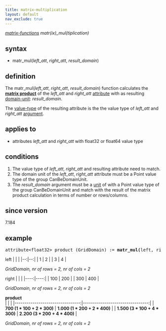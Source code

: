 ```yaml
---
title: matrix-multiplication
layout: default
nav_exclude: true
---
```

*[matrix-functions](matrix-functions) matr(ix)_mul(tiplication)*

## syntax

-   matr_mul(*left_att*, *right_att*, *result_domain*)

## definition

The matr_mul(*left_att*, *right_att*, *result_domain*) function calculates the **[matrix product](https://en.wikipedia.org/wiki/Matrix_multiplication)** of the *left_att* and *right_att* [attribute](attribute) with as resulting [domain-unit](domain-unit): *result_domain*.

The [value-type](value-type) of the resulting attribute is the the value type of *left_att* and *right_att* [argument](argument).

## applies to

- attributes *left_att* and *right_att* with float32 or float64 value type

## conditions

1. The value type of *left_att*, *right_att* and resulting attribute need to match.
2. The domain unit of the *left_att*, *right_att* attribute must be a Point value type of the group CanBeDomainUnit.
3. The *result_domain* argument must be a [unit](unit) of with a Point value type of the group CanBeDomainUnit and match with the result of the matrix product calculation in terms of number or rows/columns.

## since version

7.184

## example
<pre>
attribute&lt;float32&gt; product (GridDomain) := <B>matr_mul(</B>left, right, GridDomain<B>)</B>;
</pre>

left
|   |   |
|--:|--:|
| 1 | 2 | 
| 3 | 4 |

*GridDomain, nr of rows = 2, nr of cols = 2*

right
|     |     |
|----:|----:|
| 100 | 200 |
| 300 | 400 |

*GridDomain, nr of rows = 2, nr of cols = 2*

 **product**                 
|                                  |                                  |
|---------------------------------:|---------------------------------:|
| <B>  700 (1 * 100 + 2 * 300)</B> | <B>1.000 (1 * 200 + 2 * 400)</B> |
| <B>1.500 (3 * 100 + 4 * 300)</B> | <B>2.200 (3 * 200 + 4 * 400)</B> |

*GridDomain, nr of rows = 2, nr of cols = 2*